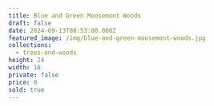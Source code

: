 ```yaml
---
title: Blue and Green Moosemont Woods
draft: false
date: 2024-09-13T08:53:00.000Z
featured_image: /img/blue-and-green-moosemont-woods.jpg
collections:
  - trees-and-woods
height: 24
width: 18
private: false
price: 0
sold: true
---
```


